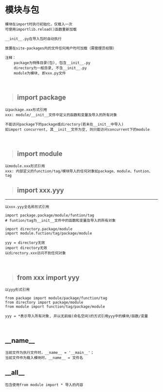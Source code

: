 模块与包
===
    模块在import时执行初始化，仅载入一次
    可使用importlib.reload()函数重新加载
    
    __init__.py在导入包时自动执行

    放置在site-packages内的文件任何用户均可加载（需管理员权限）
    
    注释：
        package为特殊目录(包), 包含__init__.py
        directory为一般目录, 不含__init__.py
        module为模块, 即xxx.py文件
<br>

> ## import package
    以package.xxx形式引用
    xxx: module/__init__文件中定义的函数和变量及导入的所有对象
    
    不能访问package下的package或directory(若未在__init__中导入)
    如import concurrent, 其__init__文件为空, 则只能访问concurrent下的module
<br>

> ## import module
    以module.xxx形式引用
    xxx: 内部定义的function/tag/模块导入的任何对象如package、module、funtion、tag

> ## import xxx.yyy
---
    以xxx.yyy全名称形式引用
    
    import package.package/module/funtion/tag
    # funtion/tag为__init__文件中的函数和变量及导入的所有对象
    
    import directory.package/module
    import module.fuction/tag/package/module
    
    yyy = directory无效
    import directory无效
    以directory.xxx访问不到任何对象
<br> 

> ## from xxx import yyy
    以yyy形式引用
    
    from package import module/package/function/tag
    from directory import package/module
    from module import function/tag/package/module
   
    yyy = *表示导入所有对象, 并以无前缀(命名空间)的方式引用yyy中的模块/函数/变量
    
<br> 


\_\_name__
---
    当前文件为执行文件时，__name__ = '__main__'；
    当前文件作为载入模块时，__name__ = 文件名

     
\_\_all__
---  
    包含使用from module import * 导入的内容


